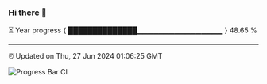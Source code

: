 ### Hi there 👋

⏳ Year progress { ██████████████▁▁▁▁▁▁▁▁▁▁▁▁▁▁▁▁ } 48.65 %

---

⏰ Updated on Thu, 27 Jun 2024 01:06:25 GMT

![Progress Bar CI](https://github.com/liununu/liununu/workflows/Progress%20Bar%20CI/badge.svg)
